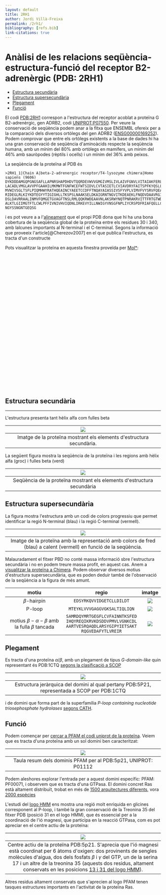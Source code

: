 ```yaml
---
layout: default
title: 2RH1
author: Jordi Villà-Freixa
permalink: /2rh1/
bibliography: [refs.bib]
link-citations: true
---
```

 <head>
    <meta charset="utf-8">
    <title>{{ page.title }}</title>
<script src="https://cdn.jsdelivr.net/npm/babel-polyfill/dist/polyfill.min.js"></script>
    <!-- Web component polyfill (only loads what it needs) -->
<script src="https://cdn.jsdelivr.net/npm/@webcomponents/webcomponentsjs/webcomponents-lite.js" charset="utf-8"></script>
    <!-- Required to polyfill modern browsers as code is ES5 for IE... -->
<script src="https://cdn.jsdelivr.net/npm/@webcomponents/webcomponentsjs/custom-elements-es5-adapter.js" charset="utf-8"></script>

<link rel="stylesheet" type="text/css" href="https://www.ebi.ac.uk/pdbe/pdb-component-library/css/pdbe-molstar-1.2.1.css">
<script type="text/javascript" src="https://www.ebi.ac.uk/pdbe/pdb-component-library/js/pdbe-molstar-component-1.2.1.js"></script>
<style>
        #myViewer{
          float:none;
          width:400px;
          height:400px;
          position:relative;
        }
    </style>
  </head>

<h1> Anàlisi de les relacions seqüència-estructura-funció del receptor B2-adrenèrgic (PDB: 2RH1)</h1>

- [Estructura secundària](#estructura-secundària)
- [Estructura supersecundària](#estructura-supersecundària)
- [Plegament](#plegament)
- [Funció](#funció)


 El codi [PDB:2RH1](https://www.rcsb.org/structure/2rh1) correspon a l'estructura del receptor acoblat a proteïna G B2-adrenèrgic, gen ADRB2, codi [UNIPROT:P07550](https://www.uniprot.org/uniprot/P07550). Per veure la conservació de seqüència podem anar a la fitxa que ENSEMBL ofereix per a la comparació dels diversos ortòlegs del gen ADRB2 ([ENSG00000169252](http://www.ensembl.org/Homo_sapiens/Gene/Compara_Ortholog?db=core;g=ENSG00000169252;r=5:148826611-148828623;t=ENST00000305988)). Podem comprovar que entre els ortòlegs existents a la base de dades hi ha una gran conservació de seqüència d'aminoàcids respecte la seqüència humana, amb un mínim del 80% amb ortòlegs en mamífers, un minim del 46% amb sauròpodes (rèptils i ocells) i un mínim del 36% amb peixos.

La seqüència de la proteïna al PDB és

```fasta
>2RH1_1|Chain A|beta-2-adrenergic receptor/T4-lysozyme chimera|Homo sapiens (9606)
DYKDDDAMGQPGNGSAFLLAPNRSHAPDHDVTQQRDEVWVVGMGIVMSLIVLAIVFGNVLVITAIAKFERLQTVTNYFITS
LACADLVMGLAVVPFGAAHILMKMWTFGNFWCEFWTSIDVLCVTASIETLCVIAVDRYFAITSPFKYQSLLTKNKARVIIL
MVWIVSGLTSFLPIQMHWYRATHQEAINCYAEETCCDFFTNQAYAIASSIVSFYVPLVIMVFVYSRVFQEAKRQLNIFEML
RIDEGLRLKIYKDTEGYYTIGIGHLLTKSPSLNAAKSELDKAIGRNTNGVITKDEAEKLFNQDVDAAVRGILRNAKLKPVY
DSLDAVRRAALINMVFQMGETGVAGFTNSLRMLQQKRWDEAAVNLAKSRWYNQTPNRAKRVITTFRTGTWDAYKFCLKEHK
ALKTLGIIMGTFTLCWLPFFIVNIVHVIQDNLIRKEVYILLNWIGYVNSGFNPLIYCRSPDFRIAFQELLCLRRSSLKAYG
NGYSSNGNTGEQSG
```

i es pot veure a a l'[alineament](https://www.rcsb.org/uniprot/P07550) que el propi PDB dona que hi ha una bona cobertura de la seqüència global de la proteïna entre els residues 30 i 340, amb lalcunes importants al N-terminal i el C-terminal. Segons la informació que proveeix l'article[@Cherezov2007] en el que publica l'estructura, es tracta d'un constructe



Pots visualitzar la proteïna en aquesta finestra proveïda per [Mol*](https://molstar.org):

<p>
<div id="myViewer">
<pdbe-molstar id="pdbeMolstarComponent" molecule-id="2rh1" hide-controls="true"></pdbe-molstar>
</div>
</p>
<br>  

## Estructura secundària

---------------------

L'estructura presenta tant hèlix alfa com fulles beta

|![](../figures/5p21_2nd.png)|
|:--:|
|Imatge de la proteïna mostrant els elements d'estructura secundària.|

La següent figura mostra la seqüència de la proteïna i les regions amb hèlix alfa (groc) i fulles beta (verd)

|![](../figures/5p21_seq.png)|
|:--:|
|Seqüència de la proteïna mostrant els elements d'estructura secundària|

## Estructura supersecundària

La figura mostra l'estructura amb un codi de colors progressiu que permet identificar la regió N-terminal (blau) i la regió C-terminal (vermell).

|![](../figures/5p21_rainbow.png)|
|:--:|
|Imatge de la proteïna amb la representació amb colors de fred (blau) a calent (vermell) en funció de la seqüència.|

Malauradament el fitxer PBD no conté massa informació sbre l'estructura secundària i no en podem treure massa profit, en aquest cas. Anem a [visualitzar la proteïna a Chimera](../code/5p21.py). Podem observar diversos motius d'estructura supersecundària, que es poden deduir també de l'observació de la seqüència a la figura de més amunt.

| motiu | regio | imatge |
|:-------:|:-------:|:--------:|
|   $\beta$-hairpin    |   ```EDSYRKQVVIDGETCLLDILDT```    |   ![](../figures/5p21_hairpin.png)     |
|    P-loop   |    ```MTEYKLVVVGAGGVGKSALTIQLIQN```   |    ![](../figures/5p21_ploop.png)       |
|     motius $\beta-\alpha-\beta$ amb la fulla $\beta$ tancada    |    ```SAMRDQYMRTGEGFLCVFAINNTKSFED```<br>```IHQYREQIKRVKDSDDVPMVLVGNKCDL```<br>```AARTVESRQAQDLARSYGIPYIETSAKT```<br>```RQGVEDAFYTLVREIR``` |    ![](../figures/5p21_betaalphabeta.png)       |

## Plegament

Es tracta d'una proteïna $\alpha/\beta$, amb un plegament de tipus *G-domain-like* quin representant és PDB:1CTQ [segons la clasificació a SCOP](https://scop.mrc-lmb.cam.ac.uk/term/8019404)

|![](../figures/1CTQ_SCOP.png)|
|:--:|
|Estructura jeràrquica del domini al qual pertany PDB:5P21, representada a SCOP per PDB:1CTQ|

i de domini que forma part de la superfamília *P-loop containing nucleotide triosephosphate hydrolases* [segons CATH](http://www.cathdb.info/search?q=5p21).

## Funció

Podem començar per [cercar a PFAM el codi uniprot de la proteïna](http://pfam.xfam.org/protein/P01112). Veiem que es tracta d'una proteïna amb un sol domini ben caracteritzat:

|![](../figures/5p21_pfam1.png)|
|:--:|
|Taula resum dels dominis PFAM per al PDB:5p21, UNIPROT: P01112|

Podem aleshores explorar l'entrada per a aquest domini específic: PFAM: PF00071, i observem que es tracta d'una GTPasa. El domini concret Ras està altament distribuït, trobat en més de [1500 arquitectures diferents](http://pfam.xfam.org/family/PF00071#tabview=tab1), vora [2000 espècies](http://pfam.xfam.org/family/PF00071#tabview=tab7)

L'estudi del [logo HMM](http://pfam.xfam.org/family/ras#tabview=tab4) ens mostra una regió molt enriquida en glicines corresponent al P-loop, i també la gran conservació de la Treonina 35 del fitxer PDB (posició 31 en el logo HMM), que és essencial per a la coordinació de l'ió magnesi, que participa en la reacció GTPasa, com es pot apreciar en el centre actiu de la proteïna:

|![](../figures/5p21_centreactiu.png)|
|:--:|
|Centre actiu de la proteïna PDB:5p21. S'aprecia que l'ió magnesi està coordinat per 6 àtoms d'oxigen: dos provinents de sengles molècules d'aigua, dos dels fosfats $\beta$ i $\gamma$ del GTP, un de la serina 17 i un altre de la treonina 35 (aquests dos residus, altament conservats en les posicions [13 i 31 del logo HMM](http://pfam.xfam.org/family/ras#tabview=tab4)).|

Altres residus altament conservats que s'aprecien al logo PFAM tenen tasques estructures importants en l'activitat de la proteïna Ras.
